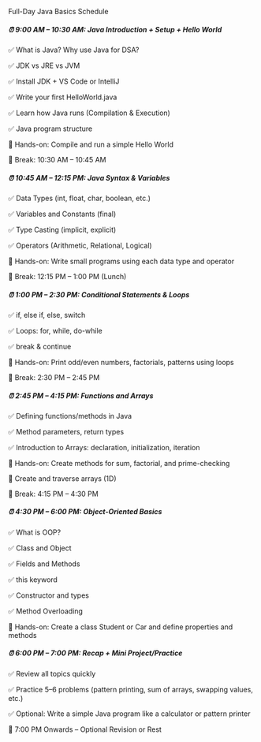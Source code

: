 Full-Day Java Basics Schedule



##### ⏰ 9:00 AM – 10:30 AM: **Java Introduction + Setup + Hello World**



✅ What is Java? Why use Java for DSA?



✅ JDK vs JRE vs JVM



✅ Install JDK + VS Code or IntelliJ



✅ Write your first HelloWorld.java



✅ Learn how Java runs (Compilation \& Execution)



✅ Java program structure



🔁 Hands-on: Compile and run a simple Hello World



🔖 Break: 10:30 AM – 10:45 AM



##### ⏰ 10:45 AM – 12:15 PM: **Java Syntax \& Variables**



✅ Data Types (int, float, char, boolean, etc.)



✅ Variables and Constants (final)



✅ Type Casting (implicit, explicit)



✅ Operators (Arithmetic, Relational, Logical)



🔁 Hands-on: Write small programs using each data type and operator



🔖 Break: 12:15 PM – 1:00 PM (Lunch)



##### ⏰ 1:00 PM – 2:30 PM: Conditional Statements \& Loops

✅ if, else if, else, switch



✅ Loops: for, while, do-while



✅ break \& continue



🔁 Hands-on: Print odd/even numbers, factorials, patterns using loops



🔖 Break: 2:30 PM – 2:45 PM



##### ⏰ 2:45 PM – 4:15 PM: Functions and Arrays

✅ Defining functions/methods in Java



✅ Method parameters, return types



✅ Introduction to Arrays: declaration, initialization, iteration



🔁 Hands-on: Create methods for sum, factorial, and prime-checking

🔁 Create and traverse arrays (1D)



🔖 Break: 4:15 PM – 4:30 PM



##### ⏰ 4:30 PM – 6:00 PM: Object-Oriented Basics

✅ What is OOP?



✅ Class and Object



✅ Fields and Methods



✅ this keyword



✅ Constructor and types



✅ Method Overloading



🔁 Hands-on: Create a class Student or Car and define properties and methods



##### ⏰ 6:00 PM – 7:00 PM: Recap + Mini Project/Practice

✅ Review all topics quickly



✅ Practice 5–6 problems (pattern printing, sum of arrays, swapping values, etc.)



✅ Optional: Write a simple Java program like a calculator or pattern printer



🌃 7:00 PM Onwards – Optional Revision or Rest

